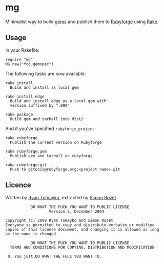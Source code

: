mg
==

Minimalist way to build [gems](http://rubygems.org) and publish
them to [Rubyforge](http://rubyforge.org) using
[Rake](http://rake.rubyforge.org).

Usage
-----

In your Rakefile:

    require "mg"
    MG.new("foo.gemspec")

The following tasks are now available:

    rake install
      Build and install as local gem

    rake install:edge
      Build and install edge as a local gem with
      version suffixed by ".999"

    rake package
      Build gem and tarball into dist/

And if you've specified `rubyforge_project`:

    rake rubyforge
      Publish the current version on Rubyforge

    rake rubyforge:gem
      Publish gem and tarball on rubyforge

    rake rubyforge:git
      Push to gitosis@rubyforge.org:<project name>.git

Licence
-------

Written by [Ryan Tomayko](http://tomayko.com/about), extracted
by [Simon Rozet](http://atonie.org).

               DO WHAT THE FUCK YOU WANT TO PUBLIC LICENSE
                       Version 2, December 2004

    Copyright (C) 2009 Ryan Tomayko and Simon Rozet
    Everyone is permitted to copy and distribute verbatim or modified
    copies of this license document, and changing it is allowed as long
    as the name is changed.

               DO WHAT THE FUCK YOU WANT TO PUBLIC LICENSE
      TERMS AND CONDITIONS FOR COPYING, DISTRIBUTION AND MODIFICATION

     0. You just DO WHAT THE FUCK YOU WANT TO.
